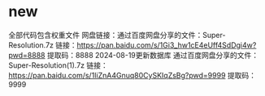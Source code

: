 # new
全部代码包含权重文件
网盘链接：通过百度网盘分享的文件：Super-Resolution.7z
链接：https://pan.baidu.com/s/1Gi3_hw1cE4eUff4SdDgi4w?pwd=8888 
提取码：8888 
2024-08-19更新数据库
通过百度网盘分享的文件：Super-Resolution(1).7z
链接：https://pan.baidu.com/s/1IiZnA4Gnuq80CySKIqZsBg?pwd=9999 
提取码：9999 
